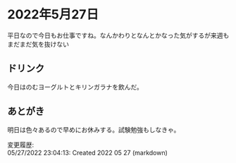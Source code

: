 # 2022年5月27日

平日なので今日もお仕事ですね。なんかわりとなんとかなった気がするが来週もまだまだ気を抜けない

## ドリンク

今日はのむヨーグルトとキリンガラナを飲んだ。

## あとがき

明日は色々あるので早めにお休みする。試験勉強もしなきゃ。

変更履歴:  
05/27/2022 23:04:13: Created 2022 05 27 (markdown)  
